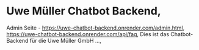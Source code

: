 # Uwe Müller Chatbot Backend,
Admin Seite - https://uwe-chatbot-backend.onrender.com/admin.html,
https://uwe-chatbot-backend.onrender.com/api/faq,
Dies ist das Chatbot-Backend für die Uwe Müller GmbH …,

